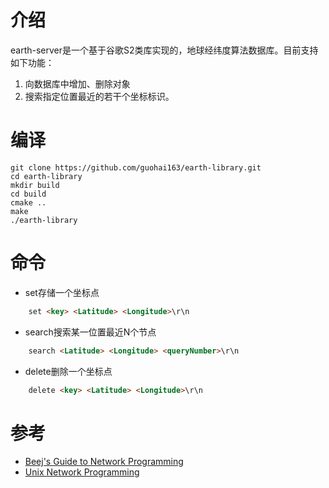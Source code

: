 # 介绍

earth-server是一个基于谷歌S2类库实现的，地球经纬度算法数据库。目前支持如下功能：

1. 向数据库中增加、删除对象
2. 搜索指定位置最近的若干个坐标标识。

# 编译

~~~
git clone https://github.com/guohai163/earth-library.git
cd earth-library
mkdir build
cd build
cmake ..
make
./earth-library
~~~

# 命令
* set存储一个坐标点

~~~ html
    set <key> <Latitude> <Longitude>\r\n
~~~
    
* search搜索某一位置最近N个节点

~~~ html
    search <Latitude> <Longitude> <queryNumber>\r\n
~~~
    
* delete删除一个坐标点

~~~ html
    delete <key> <Latitude> <Longitude>\r\n
~~~

# 参考
* [Beej's Guide to Network Programming](http://beej.us/guide/bgnet/)
* [Unix Network Programming](http://www.unpbook.com/)
